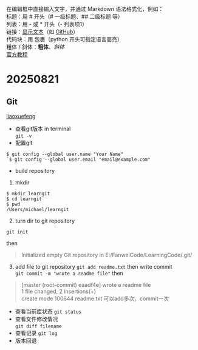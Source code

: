 在编辑框中直接输入文字，并通过 Markdown 语法格式化，例如：  
标题：用 # 开头（# 一级标题、## 二级标题 等）  
列表：用 - 或 * 开头（- 列表项1）  
链接：[显示文本](链接地址)（如 [GitHub](https://github.com)）  
代码块：用 包裹（python 开头可指定语言高亮）  
粗体 / 斜体：**粗体**、*斜体*  
[官方教程](https://docs.github.com/en/get-started/writing-on-github/getting-started-with-writing-and-formatting-on-github/basic-writing-and-formatting-syntax)

# 20250821
## Git  
[liaoxuefeng](https://liaoxuefeng.com/books/git/install-git/index.html)  
- 查看git版本 in terminal  
`git -v`
- 配置git  
```
$ git config --global user.name "Your Name"
`$ git config --global user.email "email@example.com"
```
- build repository
1. mkdir  
```
$ mkdir learngit
$ cd learngit
$ pwd
/Users/michael/learngit
```  
2. turn dir to git repository
```
git init
```
then 
> Initialized empty Git repository in E:/FanweiCode/LearningCode/.git/  
3. add file to git repository
`git add readme.txt`
then write commit  
`git commit -m "wrote a readme file"`
then  
> [master (root-commit) eaadf4e] wrote a readme file  
 1 file changed, 2 insertions(+)  
 create mode 100644 readme.txt
> 可以add多次，commit一次
- 查看当前库状态
`git status`  
- 查看文件修改情况  
`git diff filename`  
- 查看记录
`git log`
- 版本回退
